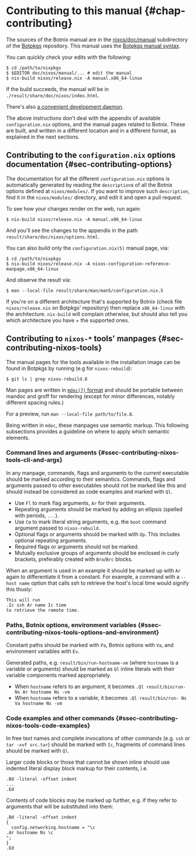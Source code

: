 # Contributing to this manual {#chap-contributing}

The sources of the Botnix manual are in the [nixos/doc/manual](https://github.com/nervosys/Botnix/tree/master/nixos/doc/manual) subdirectory of the [Botpkgs](https://github.com/nervosys/Botnix) repository.
This manual uses the [Botpkgs manual syntax](https://nixos.org/manual/nixpkgs/unstable/#sec-contributing-markup).

You can quickly check your edits with the following:

```ShellSession
$ cd /path/to/nixpkgs
$ $EDITOR doc/nixos/manual/... # edit the manual
$ nix-build nixos/release.nix -A manual.x86_64-linux
```

If the build succeeds, the manual will be in `./result/share/doc/nixos/index.html`.

There's also [a convenient development daemon](https://nixos.org/manual/nixpkgs/unstable/#sec-contributing-devmode).

The above instructions don't deal with the appendix of available `configuration.nix` options, and the manual pages related to Botnix. These are built, and written in a different location and in a different format, as explained in the next sections.

## Contributing to the `configuration.nix` options documentation {#sec-contributing-options}

The documentation for all the different `configuration.nix` options is automatically generated by reading the `description`s of all the Botnix options defined at `nixos/modules/`. If you want to improve such `description`, find it in the `nixos/modules/` directory, and edit it and open a pull request.

To see how your changes render on the web, run again:

```ShellSession
$ nix-build nixos/release.nix -A manual.x86_64-linux
```

And you'll see the changes to the appendix in the path `result/share/doc/nixos/options.html`.

You can also build only the `configuration.nix(5)` manual page, via:

```ShellSession
$ cd /path/to/nixpkgs
$ nix-build nixos/release.nix -A nixos-configuration-reference-manpage.x86_64-linux
```

And observe the result via:

```ShellSession
$ man --local-file result/share/man/man5/configuration.nix.5
```

If you're on a different architecture that's supported by Botnix (check file `nixos/release.nix` on Botpkgs' repository) then replace `x86_64-linux` with the architecture. `nix-build` will complain otherwise, but should also tell you which architecture you have + the supported ones.

## Contributing to `nixos-*` tools' manpages {#sec-contributing-nixos-tools}

The manual pages for the tools available in the installation image can be found in Botpkgs by running (e.g for `nixos-rebuild`):

```ShellSession
$ git ls | grep nixos-rebuild.8
```

Man pages are written in [`mdoc(7)` format](https://mandoc.bsd.lv/man/mdoc.7.html) and should be portable between mandoc and groff for rendering (except for minor differences, notably different spacing rules.)

For a preview, run `man --local-file path/to/file.8`.

Being written in `mdoc`, these manpages use semantic markup. This following subsections provides a guideline on where to apply which semantic elements.

### Command lines and arguments {#ssec-contributing-nixos-tools-cli-and-args}

In any manpage, commands, flags and arguments to the *current* executable should be marked according to their semantics. Commands, flags and arguments passed to *other* executables should not be marked like this and should instead be considered as code examples and marked with `Ql`.

- Use `Fl` to mark flag arguments, `Ar` for their arguments.
- Repeating arguments should be marked by adding an ellipsis (spelled with periods, `...`).
- Use `Cm` to mark literal string arguments, e.g. the `boot` command argument passed to `nixos-rebuild`.
- Optional flags or arguments should be marked with `Op`. This includes optional repeating arguments.
- Required flags or arguments should not be marked.
- Mutually exclusive groups of arguments should be enclosed in curly brackets, preferably created with `Bro`/`Brc` blocks.

When an argument is used in an example it should be marked up with `Ar` again to differentiate it from a constant. For example, a command with a `--host name` option that calls ssh to retrieve the host's local time would signify this thusly:
```
This will run
.Ic ssh Ar name Ic time
to retrieve the remote time.
```

### Paths, Botnix options, environment variables {#ssec-contributing-nixos-tools-options-and-environment}

Constant paths should be marked with `Pa`, Botnix options with `Va`, and environment variables with `Ev`.

Generated paths, e.g. `result/bin/run-hostname-vm` (where `hostname` is a variable or arguments) should be marked as `Ql` inline literals with their variable components marked appropriately.

 - When `hostname` refers to an argument, it becomes `.Ql result/bin/run- Ns Ar hostname Ns -vm`
 - When `hostname` refers to a variable, it becomes `.Ql result/bin/run- Ns Va hostname Ns -vm`

### Code examples and other commands {#ssec-contributing-nixos-tools-code-examples}

In free text names and complete invocations of other commands (e.g. `ssh` or `tar -xvf src.tar`) should be marked with `Ic`, fragments of command lines should be marked with `Ql`.

Larger code blocks or those that cannot be shown inline should use indented literal display block markup for their contents, i.e.

```
.Bd -literal -offset indent
...
.Ed
```

Contents of code blocks may be marked up further, e.g. if they refer to arguments that will be substituted into them:

```
.Bd -literal -offset indent
{
  config.networking.hostname = "\c
.Ar hostname Ns \c
";
}
.Ed
```
